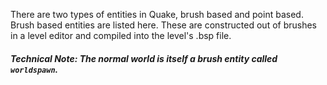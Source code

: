 There are two types of entities in Quake, brush based and point based.  Brush based entities are listed here.  These are constructed out of brushes in a level editor and compiled into the level's .bsp file.

##### Technical Note: The normal world is itself a brush entity called `worldspawn`.